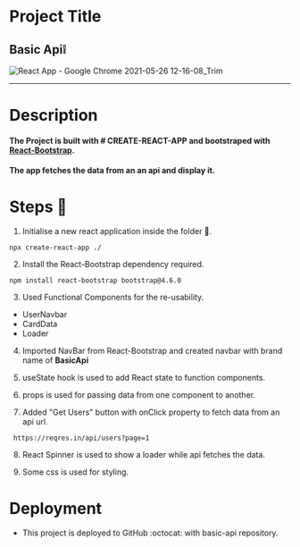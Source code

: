 # Project Title

## Basic Api:grey_exclamation:

![React App - Google Chrome 2021-05-26 12-16-08_Trim](https://user-images.githubusercontent.com/73214372/119640154-f2253180-be35-11eb-9d02-05d651792d44.gif)

---

# Description

#### The Project is built with # CREATE-REACT-APP and bootstraped with [React-Bootstrap](https://react-bootstrap.github.io/).
#### The app fetches the data from an an api and display it.

# Steps :1st_place_medal:

1. Initialise a new react application inside the folder :file_folder:.
```
npx create-react-app ./
```
2. Install the React-Bootstrap dependency required.
```
npm install react-bootstrap bootstrap@4.6.0
```
3. Used Functional Components for the re-usability.
 + UserNavbar
 + CardData
 + Loader
 
4. Imported NavBar from React-Bootstrap and created navbar with brand name of **BasicApi**
 
5. useState hook is used to add React state to function components.

6. props is used for passing data from one component to another.

7. Added "Get Users" button with onClick property to fetch data from an api url.
```
 https://reqres.in/api/users?page=1
```
8. React Spinner is used to show a loader while api fetches the data.

9. Some css is used for styling.

# Deployment

+ This project is deployed to GitHub :octocat: with basic-api repository.
